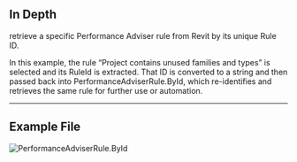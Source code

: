 ## In Depth
retrieve a specific Performance Adviser rule from Revit by its unique Rule ID.

In this example, the rule “Project contains unused families and types” is selected and its RuleId is extracted. That ID is converted to a string and then passed back into PerformanceAdviserRule.ById, which re-identifies and retrieves the same rule for further use or automation.
___
## Example File

![PerformanceAdviserRule.ById](./Revit.Elements.PerformanceAdviserRule.ById_img.jpg)